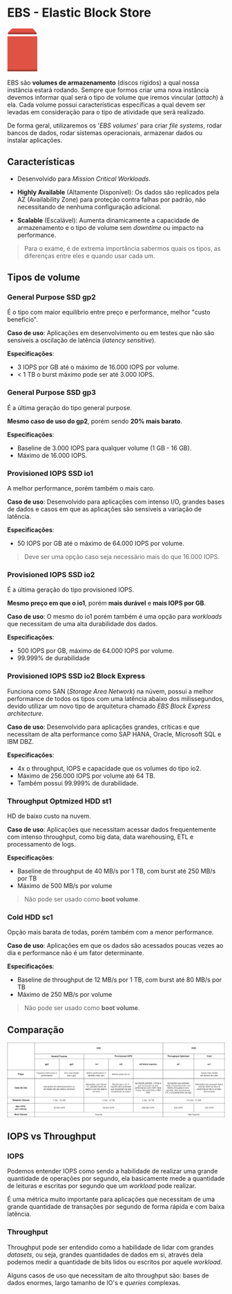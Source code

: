 # EBS - Elastic Block Store

<img height=100px; alt="ebs" src="../../../../Images/ebs.png" />

EBS são **volumes de armazenamento** (discos rígidos) a qual nossa instância estará rodando. Sempre que formos criar uma nova instância devemos informar qual será o tipo de volume que iremos vincular (*attach*) à ela. Cada volume possui características específicas a qual devem ser levadas em consideração para o tipo de atividade que será realizado.

De forma geral, utilizaremos os '*EBS volumes*' para criar *file systems*, rodar bancos de dados, rodar sistemas operacionais, armazenar dados ou instalar aplicações. 

## Características

- Desenvolvido para *Mission Critical Workloads*.

- **Highly Available** (Altamente Disponível): Os dados são replicados pela AZ (Availability Zone) para proteção contra falhas por padrão, não necessitando de nenhuma configuração adicional.

- **Scalable** (Escalável): Aumenta dinamicamente a capacidade de armazenamento e o tipo de volume sem *downtime* ou impacto na performance.

> Para o exame, é de extrema importância sabermos quais os tipos, as diferenças entre eles e quando usar cada um.

## Tipos de volume

### General Purpose SSD gp2

É o tipo com maior equilíbrio entre preço e performance, melhor "custo benefício".

**Caso de uso**: Aplicações em desenvolvimento ou em testes que não são sensíveis a oscilação de latência (*latency sensitive*).

**Especificações**:

- 3 IOPS por GB até o máximo de 16.000 IOPS por volume.
- < 1 TB o burst máximo pode ser até 3.000 IOPS.

### General Purpose SSD gp3

É a última geração do tipo general purpose.

**Mesmo caso de uso do gp2**, porém sendo **20% mais barato**.

**Especificações**:

- Baseline de 3.000 IOPS para qualquer volume (1 GB - 16 GB).
- Máximo de 16.000 IOPS.

### Provisioned IOPS SSD io1

A melhor performance, porém também o mais caro.

**Caso de uso**: Desenvolvido para aplicações com intenso I/O, grandes bases de dados e casos em que as aplicações são sensíveis a variação de latência.

**Especificações**:

- 50 IOPS por GB até o máximo de 64.000 IOPS por volume.

> Deve ser uma opção caso seja necessário mais do que 16.000 IOPS.

### Provisioned IOPS SSD io2

É a última geração do tipo provisioned IOPS.

**Mesmo preço em que o io1**, porém **mais durável** e **mais IOPS por GB**.

**Caso de uso**: O mesmo do io1 porém também é uma opção para *workloads* que necessitam de uma alta durabilidade dos dados.

**Especificações**:

- 500 IOPS por GB, máximo de 64.000 IOPS por volume.
- 99.999% de durabilidade

### Provisioned IOPS SSD io2 Block Express

Funciona como SAN (*Storage Area Network*) na núvem, possui a melhor performance de todos os tipos com uma latência abaixo dos milissegundos, devido utilizar um novo tipo de arquitetura chamado *EBS Block Express architecture*.

**Caso de uso**: Desenvolvido para aplicações grandes, críticas e que necessitam de alta performance como SAP HANA, Oracle, Microsoft SQL e IBM DBZ.

**Especificações**:

- 4x o throughput, IOPS e capacidade que os volumes do tipo io2.
- Máximo de 256.000 IOPS por volume até 64 TB.
- Também possui 99.999% de durabilidade.

### Throughput Optmized HDD st1

HD de baixo custo na nuvem.

**Caso de uso**: Aplicações que necessitam acessar dados frequentemente com intenso throughput, como big data, data warehousing, ETL e processamento de logs.

**Especificações**:

- Baseline de throughput de 40 MB/s por 1 TB, com burst até 250 MB/s por TB
- Máximo de 500 MB/s por volume

> Não pode ser usado como **boot volume**.

### Cold HDD sc1

Opção mais barata de todas, porém também com a menor performance.

**Caso de uso**: Aplicações em que os dados são acessados poucas vezes ao dia e performance não é um fator determinante.

**Especificações**:

- Baseline de throughput de 12 MB/s por 1 TB, com burst até 80 MB/s por TB
- Máximo de 250 MB/s por volume

> Não pode ser usado como **boot volume**.

## Comparação

![comparacaoebs-types-comparison.drawio](../../../../Diagrams/ebs-types-comparison.drawio.png)

## IOPS vs Throughput

### IOPS

Podemos entender IOPS como sendo a habilidade de realizar uma grande quantidade de operações por segundo, ela basicamente mede a quantidade de leituras e escritas por segundo que um *workload* pode realizar.

É uma métrica muito importante para aplicações que necessitam de uma grande quantidade de transações por segundo de forma rápida e com baixa latência.

### Throughput

Throughput pode ser entendido como a habilidade de lidar com grandes *datasets*, ou seja, grandes quantidades de dados em si, através dela podemos medir a quantidade de bits lidos ou escritos por aquele *workload*. 

Alguns casos de uso que necessitam de alto throughput são: bases de dados enormes, largo tamanho de IO's e *queries* complexas.